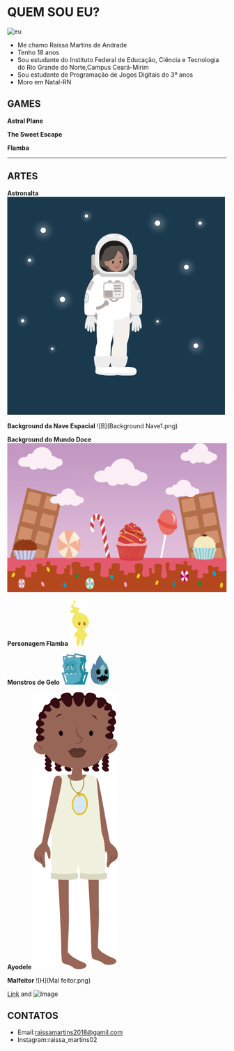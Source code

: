 # QUEM SOU EU?
![eu](Raíssa.jpeg)
- Me chamo Raíssa Martins de Andrade
- Tenho 18 anos
- Sou estudante do Instituto Federal de Educação, Ciência e Tecnologia do Rio Grande do Norte,Campus Ceará-Mirim
- Sou estudante de Programação de Jogos Digitais do 3º anos
- Moro em Natal-RN
## GAMES

**Astral Plane**

**The Sweet Escape**

**Flamba**
****


## ARTES
**Astronalta**
![A](Astronalta2.png)

**Background da Nave Espacial**
![B](Background Nave1.png)

**Background do Mundo Doce**
![C](Background.png)

**Personagem Flamba**
![D](FlambaBoy.png)

**Monstros de Gelo**
![E](IceMonster2.png)
![F](IceMonster3.png)

**Ayodele**
![G](MENINA.png)

**Malfeitor**
![H](Mal feitor.png)

[Link](url) and ![Image](src)

## CONTATOS
- Email:raissamartins2018@gamil.com
- Instagram:raissa_martins02
